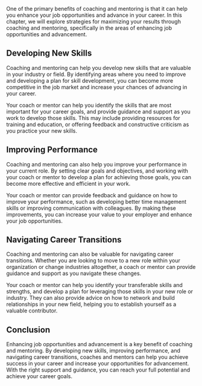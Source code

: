 
One of the primary benefits of coaching and mentoring is that it can help you enhance your job opportunities and advance in your career. In this chapter, we will explore strategies for maximizing your results through coaching and mentoring, specifically in the areas of enhancing job opportunities and advancement.

Developing New Skills
---------------------

Coaching and mentoring can help you develop new skills that are valuable in your industry or field. By identifying areas where you need to improve and developing a plan for skill development, you can become more competitive in the job market and increase your chances of advancing in your career.

Your coach or mentor can help you identify the skills that are most important for your career goals, and provide guidance and support as you work to develop those skills. This may include providing resources for training and education, or offering feedback and constructive criticism as you practice your new skills.

Improving Performance
---------------------

Coaching and mentoring can also help you improve your performance in your current role. By setting clear goals and objectives, and working with your coach or mentor to develop a plan for achieving those goals, you can become more effective and efficient in your work.

Your coach or mentor can provide feedback and guidance on how to improve your performance, such as developing better time management skills or improving communication with colleagues. By making these improvements, you can increase your value to your employer and enhance your job opportunities.

Navigating Career Transitions
-----------------------------

Coaching and mentoring can also be valuable for navigating career transitions. Whether you are looking to move to a new role within your organization or change industries altogether, a coach or mentor can provide guidance and support as you navigate these changes.

Your coach or mentor can help you identify your transferable skills and strengths, and develop a plan for leveraging those skills in your new role or industry. They can also provide advice on how to network and build relationships in your new field, helping you to establish yourself as a valuable contributor.

Conclusion
----------

Enhancing job opportunities and advancement is a key benefit of coaching and mentoring. By developing new skills, improving performance, and navigating career transitions, coaches and mentors can help you achieve success in your career and increase your opportunities for advancement. With the right support and guidance, you can reach your full potential and achieve your career goals.
